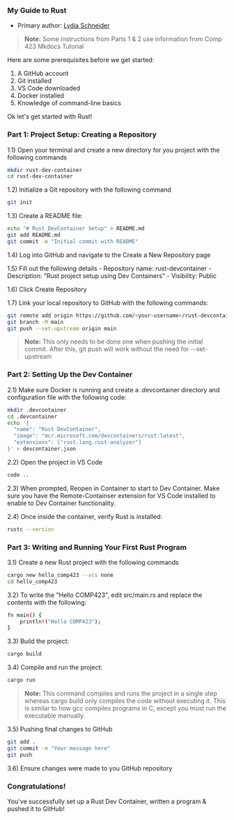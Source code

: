 ### My Guide to Rust

* Primary author: [Lydia Schneider](https://github.com/lydiaschneider)

> **Note:** Some instructions from Parts 1 & 2 use information from Comp 423 Mkdocs Tutorial

Here are some prerequisites before we get started:
1) A GitHub account
2) Git installed
3) VS Code downloaded
4) Docker installed
5) Knowledge of command-line basics


Ok let's get started with Rust!

### Part 1: Project Setup: Creating a Repository
1.1) Open your terminal and create a new directory for you project with the following commands

```bash
mkdir rust-dev-container
cd rust-dev-container
```

1.2) Initialize a Git repository with the following command

```bash
git init
```

1.3) Create a README file:

```bash
echo "# Rust DevContainer Setup" > README.md
git add README.md
git commit -m "Initial commit with README"
```


1.4) Log into GitHub and navigate to the Create a New Repository page

1.5) Fill out the following details
    - Repository name: rust-devcontainer
    - Description: "Rust project setup using Dev Containers"
    - Visibility: Public

1.6) Click Create Repository

1.7) Link your local repository to GitHub with the following commands:

```bash
git remote add origin https://github.com/<your-username>/rust-devcontainer.git
git branch -M main
git push --set-upstream origin main
```
> **Note:** This only needs to be done one when pushing the initial commit. After this, git push will work without the need for --set-upstream

### Part 2: Setting Up the Dev Container
2.1) Make sure Docker is running and create a .devcontainer directory and configuration file with the following code:

```bash
mkdir .devcontainer
cd .devcontainer
echo '{
  "name": "Rust DevContainer",
  "image": "mcr.microsoft.com/devcontainers/rust:latest",
  "extensions": ["rust-lang.rust-analyzer"]
}' > devcontainer.json
```
2.2) Open the project in VS Code

```bash
code ..
```
2.3) When prompted, Reopen in Container to start to Dev Container. Make sure you have the Remote-Containser extension for VS Code installed to enable to Dev Container functionality.

2.4) Once inside the container, verify Rust is installed:

```bash
rustc --version
```
### Part 3: Writing and Running Your First Rust Program
3.1) Create a new Rust project with the following commands
```bash
cargo new hello_comp423 --vcs none
cd hello_comp423
```
3.2) To write the "Hello COMP423", edit src/main.rs and replace the contents with the following:
```bash
fn main() {
    println!("Hello COMP423");
}
```
3.3) Build the project:
```bash
cargo build
```
3.4) Compile and run the project: 
```bash
cargo run
```
> **Note:** This command compiles and runs the project in a single step whereas cargo build only compiles the code without executing it. This is similar to how gcc compiles programs in C, except you must run the executable manually.

3.5) Pushing final changes to GitHub
```bash
git add .
git commit -m "Your message here"
git push
```
3.6) Ensure changes were made to you GitHub repository

### Congratulations! 
You've successfully set up a Rust Dev Container, written a program & pushed it to GitHub!


